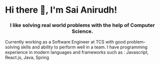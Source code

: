 # Hi there 👋, I'm Sai Anirudh!

### <p align="center">I like solving real world problems with the help of Computer Science.</p>
 
  Currently working as a Software Engineer at TCS with good problem-solving skills and ability to perform well in a team. I have programming experience in modern languages and       frameworks such as :
  Javascript, React.js, Java, Spring
